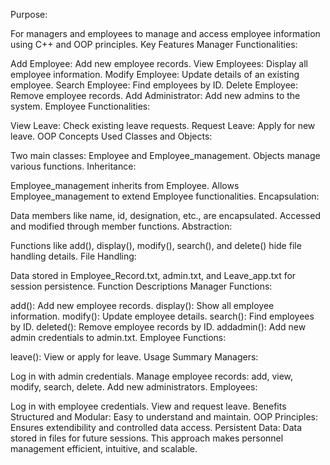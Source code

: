 Purpose:

For managers and employees to manage and access employee information using C++ and OOP principles.
Key Features
Manager Functionalities:

Add Employee: Add new employee records.
View Employees: Display all employee information.
Modify Employee: Update details of an existing employee.
Search Employee: Find employees by ID.
Delete Employee: Remove employee records.
Add Administrator: Add new admins to the system.
Employee Functionalities:

View Leave: Check existing leave requests.
Request Leave: Apply for new leave.
OOP Concepts Used
Classes and Objects:

Two main classes: Employee and Employee_management.
Objects manage various functions.
Inheritance:

Employee_management inherits from Employee.
Allows Employee_management to extend Employee functionalities.
Encapsulation:

Data members like name, id, designation, etc., are encapsulated.
Accessed and modified through member functions.
Abstraction:

Functions like add(), display(), modify(), search(), and delete() hide file handling details.
File Handling:

Data stored in Employee_Record.txt, admin.txt, and Leave_app.txt for session persistence.
Function Descriptions
Manager Functions:

add(): Add new employee records.
display(): Show all employee information.
modify(): Update employee details.
search(): Find employees by ID.
deleted(): Remove employee records by ID.
addadmin(): Add new admin credentials to admin.txt.
Employee Functions:

leave(): View or apply for leave.
Usage Summary
Managers:

Log in with admin credentials.
Manage employee records: add, view, modify, search, delete.
Add new administrators.
Employees:

Log in with employee credentials.
View and request leave.
Benefits
Structured and Modular: Easy to understand and maintain.
OOP Principles: Ensures extendibility and controlled data access.
Persistent Data: Data stored in files for future sessions.
This approach makes personnel management efficient, intuitive, and scalable.






